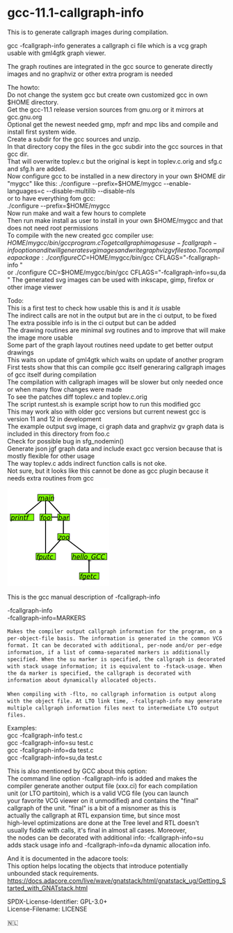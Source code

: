 # gcc-11.1-callgraph-info

This is to generate callgraph images during compilation.  

gcc -fcallgraph-info generates a callgraph ci file which is a vcg graph usable with gml4gtk graph viewer.  

The graph routines are integrated in the gcc source to generate directly images and no graphviz or other extra program is needed  

The howto:  
Do not change the system gcc but create own customized gcc in own $HOME directory.  
Get the gcc-11.1 release version sources from gnu.org or it mirrors at gcc.gnu.org  
Optional get the newest needed gmp, mpfr and mpc libs and compile and install first system wide.  
Create a subdir for the gcc sources and unzip.  
In that directory copy the files in the gcc subdir into the gcc sources in that gcc dir.  
That will overwrite toplev.c but the original is kept in toplev.c.orig and sfg.c and sfg.h are added.  
Now configure gcc to be installed in a new directory in your own $HOME dir "mygcc" like this:  
./configure --prefix=$HOME/mygcc --enable-languages=c --disable-multilib --disable-nls  
or to have everything fom gcc:  
./configure --prefix=$HOME/mygcc  
Now run make and wait a few hours to complete  
Then run make install as user to install in your own $HOME/mygcc and that does not need root permissions  
To compile with the new created gcc compiler use:  
$HOME/mygcc/bin/gcc program.c  
To get callgraph images use -fcallgraph-info option and it will generate svg images and write graphviz gv files too.  
To compile a package:  
./configure CC=$HOME/mygcc/bin/gcc CFLAGS="-fcallgraph-info "  
or
./configure CC=$HOME/mygcc/bin/gcc CFLAGS="-fcallgraph-info=su,da "
The generated svg images can be used with inkscape, gimp, firefox or other image viewer  

Todo:  
This is a first test to check how usable this is and it *is* usable  
The indirect calls are not in the output but are in the ci output, to be fixed  
The extra possible info is in the ci output but can be added  
The drawing routines are minimal svg routines and to improve that will make the image more usable  
Some part of the graph layout routines need update to get better output drawings  
This waits on update of gml4gtk which waits on update of another program  
First tests show that this can compile gcc itself generaring callgraph images of gcc itself during compilation  
The compilation with callgraph images will be slower but only needed once or when many flow changes were made  
To see the patches diff toplev.c and toplev.c.orig  
The script runtest.sh is example script how to run this modified gcc  
This may work also with older gcc versions but current newest gcc is version 11 and 12 in development  
The example output svg image, ci graph data and graphviz gv graph data is included in this directory from foo.c  
Check for possible bug in sfg_nodemin()  
Generate json jgf graph data and include exact gcc version because that is mostly flexible for other usage  
The way toplev.c adds indirect function calls is not oke.  
Not sure, but it looks like this cannot be done as gcc plugin because it needs extra routines from gcc  
  
![screenshot](screenshot.png)

This is the gcc manual description of -fcallgraph-info  

-fcallgraph-info  
-fcallgraph-info=MARKERS  
  
    Makes the compiler output callgraph information for the program, on a per-object-file basis. The information is generated in the common VCG format. It can be decorated with additional, per-node and/or per-edge information, if a list of comma-separated markers is additionally specified. When the su marker is specified, the callgraph is decorated with stack usage information; it is equivalent to -fstack-usage. When the da marker is specified, the callgraph is decorated with information about dynamically allocated objects.  
  
    When compiling with -flto, no callgraph information is output along with the object file. At LTO link time, -fcallgraph-info may generate multiple callgraph information files next to intermediate LTO output files.  
  
Examples:  
gcc -fcallgraph-info test.c  
gcc -fcallgraph-info=su test.c  
gcc -fcallgraph-info=da test.c  
gcc -fcallgraph-info=su,da test.c  
  
This is also mentioned by GCC about this option:  
The command line option -fcallgraph-info is added and makes the  
compiler generate another output file (xxx.ci) for each compilation  
unit (or LTO partitoin), which is a valid VCG file (you can launch  
your favorite VCG viewer on it unmodified) and contains the "final"  
callgraph of the unit.  "final" is a bit of a misnomer as this is  
actually the callgraph at RTL expansion time, but since most  
high-level optimizations are done at the Tree level and RTL doesn't  
usually fiddle with calls, it's final in almost all cases.  Moreover,  
the nodes can be decorated with additional info: -fcallgraph-info=su  
adds stack usage info and -fcallgraph-info=da dynamic allocation info.  
  
And it is documented in the adacore tools:  
This option helps locating the objects that introduce potentially  
unbounded stack requirements.  
https://docs.adacore.com/live/wave/gnatstack/html/gnatstack_ug/Getting_Started_with_GNATstack.html  
  

SPDX-License-Identifier: GPL-3.0+  
License-Filename: LICENSE  

<span>🇳🇱</span>
